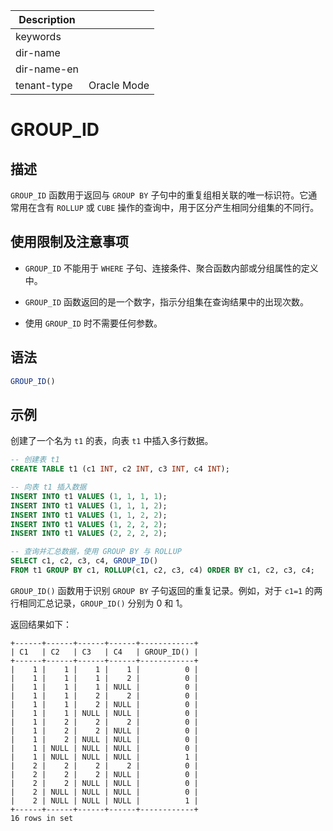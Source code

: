 | Description   |                 |
|---------------|-----------------|
| keywords      |                 |
| dir-name      |                 |
| dir-name-en   |                 |
| tenant-type   | Oracle Mode     |

# GROUP_ID

## 描述

`GROUP_ID` 函数用于返回与 `GROUP BY` 子句中的重复组相关联的唯一标识符。它通常用在含有 `ROLLUP` 或 `CUBE` 操作的查询中，用于区分产生相同分组集的不同行。

## 使用限制及注意事项

- `GROUP_ID` 不能用于 `WHERE` 子句、连接条件、聚合函数内部或分组属性的定义中。

- `GROUP_ID` 函数返回的是一个数字，指示分组集在查询结果中的出现次数。
- 使用 `GROUP_ID` 时不需要任何参数。

## 语法

```sql
GROUP_ID()
```

## 示例

创建了一个名为 `t1` 的表，向表 `t1` 中插入多行数据。

```sql
-- 创建表 t1
CREATE TABLE t1 (c1 INT, c2 INT, c3 INT, c4 INT);

-- 向表 t1 插入数据
INSERT INTO t1 VALUES (1, 1, 1, 1);
INSERT INTO t1 VALUES (1, 1, 1, 2);
INSERT INTO t1 VALUES (1, 1, 2, 2);
INSERT INTO t1 VALUES (1, 2, 2, 2);
INSERT INTO t1 VALUES (2, 2, 2, 2);

-- 查询并汇总数据，使用 GROUP BY 与 ROLLUP
SELECT c1, c2, c3, c4, GROUP_ID()
FROM t1 GROUP BY c1, ROLLUP(c1, c2, c3, c4) ORDER BY c1, c2, c3, c4;
```

`GROUP_ID()` 函数用于识别 `GROUP BY` 子句返回的重复记录。例如，对于 `c1=1` 的两行相同汇总记录，`GROUP_ID()` 分别为 0 和 1。

返回结果如下：

```shell
+------+------+------+------+------------+
| C1   | C2   | C3   | C4   | GROUP_ID() |
+------+------+------+------+------------+
|    1 |    1 |    1 |    1 |          0 |
|    1 |    1 |    1 |    2 |          0 |
|    1 |    1 |    1 | NULL |          0 |
|    1 |    1 |    2 |    2 |          0 |
|    1 |    1 |    2 | NULL |          0 |
|    1 |    1 | NULL | NULL |          0 |
|    1 |    2 |    2 |    2 |          0 |
|    1 |    2 |    2 | NULL |          0 |
|    1 |    2 | NULL | NULL |          0 |
|    1 | NULL | NULL | NULL |          0 |
|    1 | NULL | NULL | NULL |          1 |
|    2 |    2 |    2 |    2 |          0 |
|    2 |    2 |    2 | NULL |          0 |
|    2 |    2 | NULL | NULL |          0 |
|    2 | NULL | NULL | NULL |          0 |
|    2 | NULL | NULL | NULL |          1 |
+------+------+------+------+------------+
16 rows in set
```
